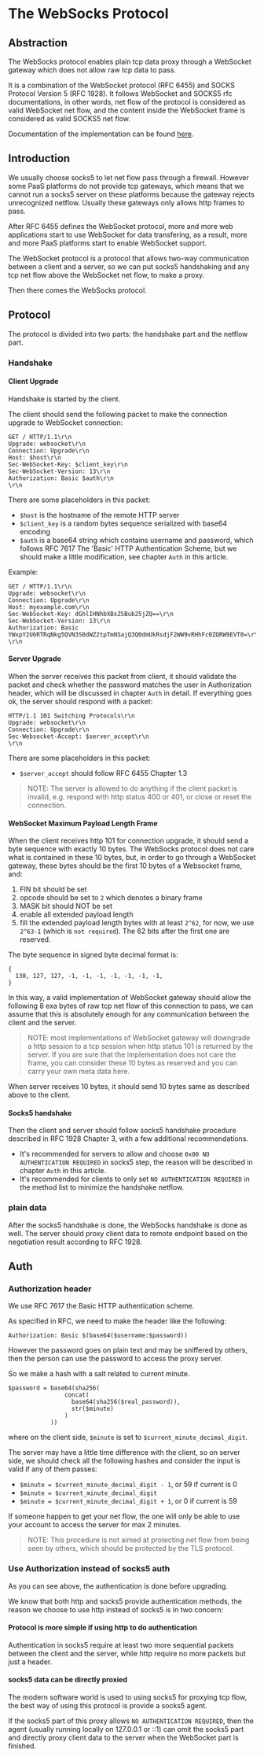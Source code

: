 # The WebSocks Protocol

## Abstraction

The WebSocks protocol enables plain tcp data proxy through a WebSocket gateway
 which does not allow raw tcp data to pass.

It is a combination of the WebSocket protocol (RFC 6455) and SOCKS Protocol
 Version 5 (RFC 1928). It follows WebSocket and SOCKS5 rfc documentations, in
 other words, net flow of the protocol is considered as valid WebSocket net flow,
 and the content inside the WebSocket frame is considered as valid SOCKS5 net
 flow.

Documentation of the implementation can be found [here](https://github.com/wkgcass/vproxy/blob/master/doc/extended-app.md).

## Introduction

We usually choose socks5 to let net flow pass through a firewall. However some
 PaaS platforms do not provide tcp gateways, which means that we cannot run a
 socks5 server on these platforms because the gateway rejects unrecognized
 netflow. Usually these gateways only allows http frames to pass.

After RFC 6455 defines the WebSocket protocol, more and more web applications
 start to use WebSocket for data transfering, as a result, more and more PaaS
 platforms start to enable WebSocket support.

The WebSocket protocol is a protocol that allows two-way communication between
 a client and a server, so we can put socks5 handshaking and any tcp net flow
 above the WebSocket net flow, to make a proxy.

Then there comes the WebSocks protocol.

## Protocol

The protocol is divided into two parts: the handshake part and the netflow part.

### Handshake

#### Client Upgrade

Handshake is started by the client.

The client should send the following packet to make the connection upgrade to
 WebSocket connection:

```
GET / HTTP/1.1\r\n
Upgrade: websocket\r\n
Connection: Upgrade\r\n
Host: $host\r\n
Sec-WebSocket-Key: $client_key\r\n
Sec-WebSocket-Version: 13\r\n
Authorization: Basic $auth\r\n
\r\n
```

There are some placeholders in this packet:

* `$host` is the hostname of the remote HTTP server
* `$client_key` is a random bytes sequence serialized with base64 encoding
* `$auth` is a base64 string which contains username and password, which follows
     RFC 7617 The 'Basic' HTTP Authentication Scheme, but we should make a little
     modification, see chapter `Auth` in this article.

Example:

```
GET / HTTP/1.1\r\n
Upgrade: websocket\r\n
Connection: Upgrade\r\n
Host: myexample.com\r\n
Sec-WebSocket-Key: dGhlIHNhbXBsZSBub25jZQ==\r\n
Sec-WebSocket-Version: 13\r\n
Authorization: Basic YWxpY2U6RTRqNkg5QVN3S0dWZ2tpTmNSajQ3Q0dmUkRsdjF2WW9vRHhFc0ZQRW9EVT0=\r\n
\r\n
```

#### Server Upgrade

When the server receives this packet from client, it should validate the packet
 and check whether the password matches the user in Authorization header, which
 will be discussed in chapter `Auth` in detail. If everything goes ok, the server
 should respond with a packet:

```
HTTP/1.1 101 Switching Protocols\r\n
Upgrade: websocket\r\n
Connection: Upgrade\r\n
Sec-Websocket-Accept: $server_accept\r\n
\r\n
```

There are some placeholders in this packet:

* `$server_accept` should follow RFC 6455 Chapter 1.3

> NOTE: The server is allowed to do anything if the client packet is invalid,
> e.g. respond with http status 400 or 401, or close or reset the connection.

#### WebSocket Maximum Payload Length Frame

When the client receives http 101 for connection upgrade, it should send a byte
 sequence with exactly 10 bytes. The WebSocks protocol does not care what is
 contained in these 10 bytes, but, in order to go through a WebSocket gateway,
 these bytes should be the first 10 bytes of a Websocket frame, and:

1. FIN bit should be set
2. opcode should be set to `2` which denotes a binary frame
3. MASK bit should NOT be set
4. enable all extended payload length
5. fill the extended payload length bytes with at least `2^62`, for now, we use
     `2^63-1` (which is `not required`). The 62 bits after the first one are
     reserved.

The byte sequence in signed byte decimal format is:

```
{
  130, 127, 127, -1, -1, -1, -1, -1, -1, -1,
}
```

In this way, a valid implementation of WebSocket gateway should allow the following
 8 exa bytes of raw tcp net flow of this connection to pass, we can assume that
 this is absolutely enough for any communication between the client and the server.

> NOTE: most implementations of WebSocket gateway will downgrade a http session
> to a tcp session when http status 101 is returned by the server. If you are
> sure that the implementation does not care the frame, you can consider these
> 10 bytes as reserved and you can carry your own meta data here.

When server receives 10 bytes, it should send 10 bytes same as described above
 to the client.

#### Socks5 handshake

Then the client and server should follow socks5 handshake procedure described in
 RFC 1928 Chapter 3, with a few additional recommendations.

* It's recommended for servers to allow and choose `0x00 NO AUTHENTICATION REQUIRED`
     in socks5 step, the reason will be described in chapter `Auth` in this article.
* It's recommended for clients to only set `NO AUTHENTICATION REQUIRED` in the
     method list to minimize the handshake netflow.

### plain data

After the socks5 handshake is done, the WebSocks handshake is done as well. The
 server should proxy client data to remote endpoint based on the negotiation result
 according to RFC 1928.

## Auth

### Authorization header

We use RFC 7617 the Basic HTTP authentication scheme.

As specified in RFC, we need to make the header like the following:

```
Authorization: Basic $(base64($username:$password))
```

However the password goes on plain text and may be sniffered by others, then the
 person can use the password to access the proxy server.

So we make a hash with a salt related to current minute.

```
$password = base64(sha256(
                concat(
                  base64(sha256($real_password)),
                  str($minute)
                )
            ))
```

where on the client side, `$minute` is set to `$current_minute_decimal_digit`.

The server may have a little time difference with the client, so on server side,
 we should check all the following hashes and consider the input is valid if any
 of them passes:

* `$minute = $current_minute_decimal_digit - 1`, or 59 if current is 0
* `$minute = $current_minute_decimal_digit`
* `$minute = $current_minute_decimal_digit + 1`, or 0 if current is 59

If someone happen to get your net flow, the one will only be able to use your
 account to access the server for max 2 minutes.

> NOTE: This procedure is not aimed at protecting net flow from being seen by
> others, which should be protected by the TLS protocol.

### Use Authorization instead of socks5 auth

As you can see above, the authentication is done before upgrading.

We know that both http and socks5 provide authentication methods, the reason we
 choose to use http instead of socks5 is in two concern:

#### Protocol is more simple if using http to do authentication

Authentication in socks5 require at least two more sequential packets between
 the client and the server, while http require no more packets but just a header.

#### socks5 data can be directly proxied

The modern software world is used to using socks5 for proxying tcp flow, the best
 way of using this protocol is provide a socks5 agent.

If the socks5 part of this proxy allows `NO AUTHENTICATION REQUIRED`, then the
 agent (usually running locally on 127.0.0.1 or ::1) can omit the socks5 part
 and directly proxy client data to the server when the WebSocket part is finished.
